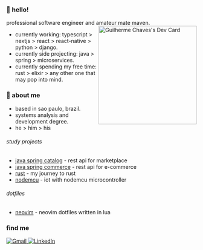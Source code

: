 
### 🧉 hello!
professional software engineer and amateur mate maven.
<a href="https://app.daily.dev/guilchaves"><img align="right" src="https://api.daily.dev/devcards/bf4f8e01e42b41c08a189790f4b3ca22.png?r=3v4" width="260" alt="Guilherme Chaves's Dev Card"/></a>

- currently working: typescript > nextjs > react > react-native > python > django.
- currently side projecting: java  >  spring > microservices. 
- currently spending my free time: rust > elixir > any other one that may pop into mind.

### 🍃 about me 
- based in sao paulo, brazil.
- systems analysis and development degree.
- he > him > his

###### study projects
- [java spring catalog](https://github.com/guilchaves/spring-expert-dscatalog) - rest api for marketplace
- [java spring commerce](https://github.com/guilchaves/spring-professional-dscommerce) - rest api for e-commerce
- [rust](https://github.com/guilchaves/rust-programming-studies) - my journey to rust
- [nodemcu](https://github.com/guilchaves/estacao-mqtt-nodemcu) - iot with nodemcu microcontroller
  
###### dotfiles
- [neovim](https://github.com/guilchaves/my-dotfiles) - neovim dotfiles written in lua

### find me
<a href="mailto:gchaves.guilherme@gmail.com">
  <img
    src="https://img.shields.io/static/v1?logo=gmail&style=flat-square&color=EA4335&label=Gmail&message=%E2%98%86"
    alt="Gmail"
  />
</a>
  <a href="https://www.linkedin.com/in/guil-chaves/?locale=en_US/">
    <img
      src="https://img.shields.io/static/v1?logo=linkedin&style=flat-square&color=0072b1&label=LinkedIn&message=%E2%98%86"
      alt="LinkedIn"
    />
  </a>

